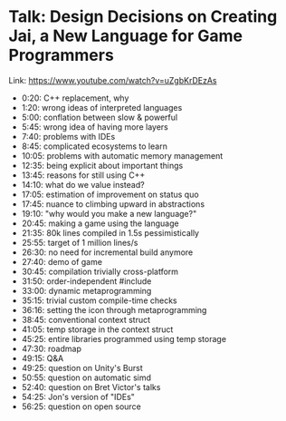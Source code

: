 # Talk: Design Decisions on Creating Jai, a New Language for Game Programmers

Link: https://www.youtube.com/watch?v=uZgbKrDEzAs

- 0:20: C++ replacement, why
- 1:20: wrong ideas of interpreted languages
- 5:00: conflation between slow & powerful
- 5:45: wrong idea of having more layers
- 7:40: problems with IDEs
- 8:45: complicated ecosystems to learn
- 10:05: problems with automatic memory management
- 12:35: being explicit about important things
- 13:45: reasons for still using C++
- 14:10: what do we value instead?
- 17:05: estimation of improvement on status quo
- 17:45: nuance to climbing upward in abstractions
- 19:10: "why would you make a new language?"
- 20:45: making a game using the language
- 21:35: 80k lines compiled in 1.5s pessimistically
- 25:55: target of 1 million lines/s
- 26:30: no need for incremental build anymore
- 27:40: demo of game
- 30:45: compilation trivially cross-platform
- 31:50: order-independent #include
- 33:00: dynamic metaprogramming
- 35:15: trivial custom compile-time checks
- 36:16: setting the icon through metaprogramming
- 38:45: conventional context struct
- 41:05: temp storage in the context struct
- 45:25: entire libraries programmed using temp storage
- 47:30: roadmap
- 49:15: Q&A
- 49:25: question on Unity's Burst
- 50:55: question on automatic simd
- 52:40: question on Bret Victor's talks
- 54:25: Jon's version of "IDEs"
- 56:25: question on open source
